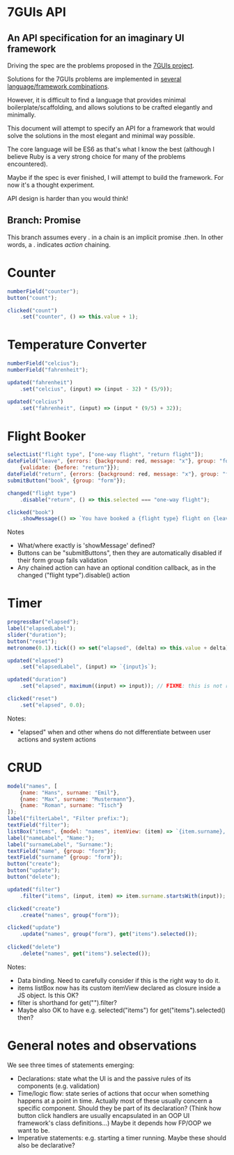 # 7GUIs API

## An API specification for an imaginary UI framework

Driving the spec are the problems proposed in the [7GUIs project](https://github.com/eugenkiss/7guis/wiki).

Solutions for the 7GUIs problems are implemented in [several language/framework combinations](https://github.com/eugenkiss/7guis).

However, it is difficult to find a language that provides minimal boilerplate/scaffolding, and allows solutions to be crafted elegantly and minimally.

This document will attempt to specify an API for a framework that would solve the solutions in the most elegant and minimal way possible.

The core language will be ES6 as that's what I know the best (although I believe Ruby is a very strong choice for many of the problems encountered).

Maybe if the spec is ever finished, I will attempt to build the framework. For now it's a thought experiment.

API design is harder than you would think!

## Branch: Promise

This branch assumes every . in a chain is an implicit promise .then. In other words, a . indicates *action* chaining.

# Counter

```javascript
numberField("counter");
button("count");

clicked("count")
	.set("counter", () => this.value + 1);
```

# Temperature Converter

```javascript
numberField("celcius");
numberField("fahrenheit");

updated("fahrenheit")
	.set("celcius", (input) => (input - 32) * (5/9));

updated("celcius")
	.set("fahrenheit", (input) => (input * (9/5) + 32));
```

# Flight Booker

```javascript
selectList("flight type", ["one-way flight", "return flight"]);
dateField("leave", {errors: {background: red, message: "x"}, group: "form"},
	{validate: {before: "return"}});
dateField("return", {errors: {background: red, message: "x"}, group: "form"});
submitButton("book", {group: "form"});

changed("flight type")
	.disable("return", () => this.selected === "one-way flight");

clicked("book")
	.showMessage(() => `You have booked a {flight type} flight on {leave}`); // TODO: if return also show 'and {return}'
```

Notes
* What/where exactly is 'showMessage' defined?
* Buttons can be "submitButtons", then they are automatically disabled if their form group fails validation
* Any chained action can have an optional condition callback, as in the changed ("flight type").disable() action


# Timer

```javascript
progressBar("elapsed");
label("elapsedLabel");
slider("duration");
button("reset");
metronome(0.1).tick(() => set("elapsed", (delta) => this.value + delta));

updated("elapsed")
	.set("elapsedLabel", (input) => `{input}s`);

updated("duration")
	.set("elapsed", maximum((input) => input)); // FIXME: this is not readable.

clicked("reset")
	.set("elapsed", 0.0);
```

Notes:
* "elapsed" when and other whens do not differentiate between user actions and system actions

# CRUD

```javascript
model("names", [
	{name: "Hans", surname: "Emil"},
	{name: "Max", surname: "Mustermann"},
	{name: "Roman", surname: "Tisch"}
]);
label("filterLabel", "Filter prefix:");
textField("filter");
listBox("items", {model: "names", itemView: (item) => `{item.surname}, {item.name}`});
label("nameLabel", "Name:");
label("surnameLabel", "Surname:");
textField("name", {group: "form"});
textField("surname" {group: "form"});
button("create");
button("update");
button("delete");

updated("filter")
	.filter("items", (input, item) => item.surname.startsWith(input)); // very tricky. How does function pass input from filter with item from items? API strangeness. It's very concise and quite readable, though.

clicked("create")
	.create("names", group("form"));

clicked("update")
	.update("names", group("form"), get("items").selected());
	
clicked("delete")
	.delete("names", get("items").selected());
```

Notes:
* Data binding. Need to carefully consider if this is the right way to do it.
* items listBox now has its custom itemView declared as closure inside a JS object. Is this OK?
* filter is shorthand for get("").filter?
* Maybe also OK to have e.g. selected("items") for get("items").selected() then?

# General notes and observations

We see three times of statements emerging:
* Declarations: state what the UI is and the passive rules of its components (e.g. validation)
* Time/logic flow: state series of actions that occur when something happens at a point in time. Actually most of these usually concern a specific component. Should they be part of its declaration? (Think how button click handlers are usually encapsulated in an OOP UI framework's class definitions...) Maybe it depends how FP/OOP we want to be.
* Imperative statements: e.g. starting a timer running. Maybe these should also be declarative?
